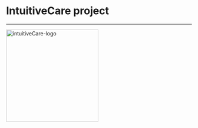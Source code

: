 # <h1 text-align="center">IntuitiveCare project</h1>
--------------

<img src="https://user-images.githubusercontent.com/61792159/213949486-72b87e07-239a-4a73-b623-8bab19ab0b57.jpg" alt="intuitiveCare-logo" width="250" height="250" text-align="center">
